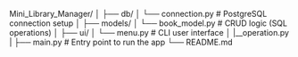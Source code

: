 Mini_Library_Manager/
│
├── db/
│   └── connection.py        # PostgreSQL connection setup
│
├── models/
│   └── book_model.py        # CRUD logic (SQL operations)
│
├── ui/
│   └── menu.py              # CLI user interface
│   |__operation.py
|
├── main.py                  # Entry point to run the app
└── README.md
